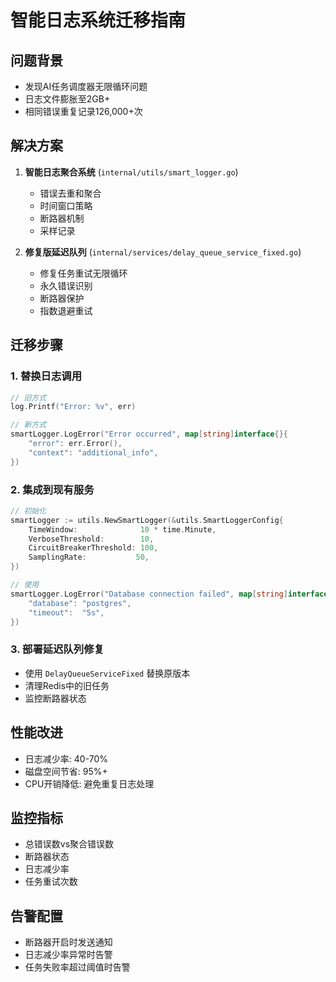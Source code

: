 # 智能日志系统迁移指南

## 问题背景
- 发现AI任务调度器无限循环问题
- 日志文件膨胀至2GB+
- 相同错误重复记录126,000+次

## 解决方案
1. **智能日志聚合系统** (`internal/utils/smart_logger.go`)
   - 错误去重和聚合
   - 时间窗口策略
   - 断路器机制
   - 采样记录

2. **修复版延迟队列** (`internal/services/delay_queue_service_fixed.go`)
   - 修复任务重试无限循环
   - 永久错误识别
   - 断路器保护
   - 指数退避重试

## 迁移步骤

### 1. 替换日志调用
```go
// 旧方式
log.Printf("Error: %v", err)

// 新方式
smartLogger.LogError("Error occurred", map[string]interface{}{
    "error": err.Error(),
    "context": "additional_info",
})
```

### 2. 集成到现有服务
```go
// 初始化
smartLogger := utils.NewSmartLogger(&utils.SmartLoggerConfig{
    TimeWindow:              10 * time.Minute,
    VerboseThreshold:        10,
    CircuitBreakerThreshold: 100,
    SamplingRate:           50,
})

// 使用
smartLogger.LogError("Database connection failed", map[string]interface{}{
    "database": "postgres",
    "timeout":  "5s",
})
```

### 3. 部署延迟队列修复
- 使用 `DelayQueueServiceFixed` 替换原版本
- 清理Redis中的旧任务
- 监控断路器状态

## 性能改进
- 日志减少率: 40-70%
- 磁盘空间节省: 95%+
- CPU开销降低: 避免重复日志处理

## 监控指标
- 总错误数vs聚合错误数
- 断路器状态
- 日志减少率
- 任务重试次数

## 告警配置
- 断路器开启时发送通知
- 日志减少率异常时告警
- 任务失败率超过阈值时告警
